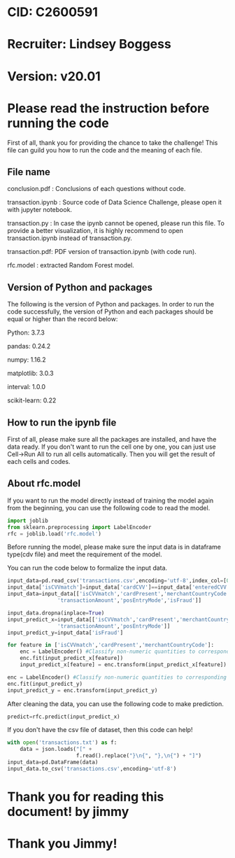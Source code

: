 # **CID:** C2600591

# **Recruiter:** Lindsey Boggess

# **Version:** v20.01



# Please read the instruction before running the code

First of all, thank you for providing the chance to take the challenge! This file can guild you how to run the code and the meaning of each file.

## File name

conclusion.pdf : Conclusions of each questions without code.

transaction.ipynb : Source code of Data Science Challenge, please open it with jupyter notebook.

transaction.py : In case the ipynb cannot be opened, please run this file. To provide a better visualization, it is highly recommend to open transaction.ipynb instead of transaction.py.

transaction.pdf: PDF version of transaction.ipynb (with code run).

rfc.model : extracted Random Forest model.

## Version of Python and packages

The following is the version of Python and packages. In order to run the code successfully, the version of Python and each packages should be equal or higher than the record below:

Python: 3.7.3

pandas: 0.24.2

numpy: 1.16.2

matplotlib: 3.0.3

interval: 1.0.0

scikit-learn: 0.22

## How to run the ipynb file

First of all, please make sure all the packages are installed, and have the data ready. If you don't want to run the cell one by one, you can just use Cell->Run All  to run all cells automatically. Then you will get the result of each cells and codes.

## About rfc.model

If you want to run the model directly instead of training the model again from the beginning, you can use the following code to read the model.

```python
import joblib
from sklearn.preprocessing import LabelEncoder
rfc = joblib.load('rfc.model')
```

Before running the model, please make sure the input data is in dataframe type(cdv file) and meet the requirement of the model.

You can run the code below to formalize the input data.

```python
input_data=pd.read_csv('transactions.csv',encoding='utf-8',index_col=[0])
input_data['isCVVmatch']=input_data['cardCVV']==input_data['enteredCVV']
input_data=input_data[['isCVVmatch','cardPresent','merchantCountryCode','posConditionCode',
                'transactionAmount','posEntryMode','isFraud']]

input_data.dropna(inplace=True)
input_predict_x=input_data[['isCVVmatch','cardPresent','merchantCountryCode','posConditionCode',
                'transactionAmount','posEntryMode']]
input_predict_y=input_data['isFraud']
```

```python
for feature in ['isCVVmatch','cardPresent','merchantCountryCode']:
    enc = LabelEncoder() #Classify non-numeric quantities to corresponding integers
    enc.fit(input_predict_x[feature])
    input_predict_x[feature] = enc.transform(input_predict_x[feature])

enc = LabelEncoder() #Classify non-numeric quantities to corresponding integers
enc.fit(input_predict_y)
input_predict_y = enc.transform(input_predict_y)
```

After cleaning the data, you can use the following code to make prediction.

```python
predict=rfc.predict(input_predict_x)
```

If you don't have the csv file of dataset, then this code can help!

```python
with open('transactions.txt') as f: 
    data = json.loads("[" +
                      f.read().replace("}\n{", "},\n{") + "]") 
input_data=pd.DataFrame(data)
input_data.to_csv('transactions.csv',encoding='utf-8')

```

# Thank you for reading this document! by jimmy
# Thank you Jimmy!
